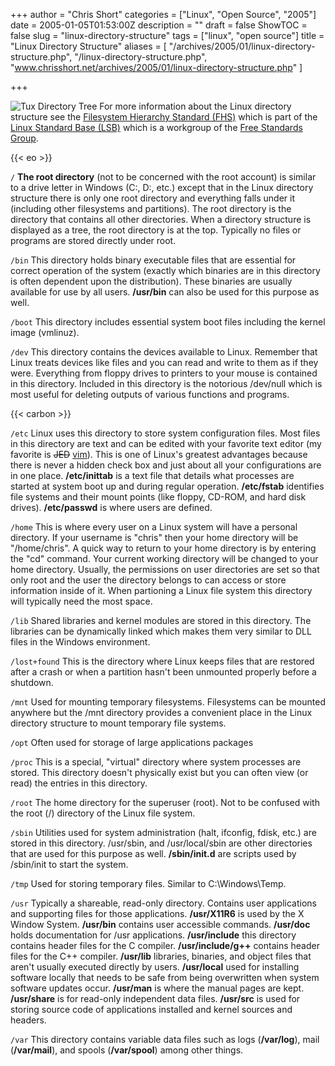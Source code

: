 +++
author = "Chris Short"
categories = ["Linux", "Open Source", "2005"]
date = 2005-01-05T01:53:00Z
description = ""
draft = false
ShowTOC = false
slug = "linux-directory-structure"
tags = ["linux", "open source"]
title = "Linux Directory Structure"
aliases = [
    "/archives/2005/01/linux-directory-structure.php",
    "/linux-directory-structure.php",
    "www.chrisshort.net/archives/2005/01/linux-directory-structure.php"
]

+++

![Tux Directory Tree](https://cache.chrisshort.net/file/cache-chrisshort-net/tux-tree.gif#center) For more information about the Linux directory structure see the [Filesystem Hierarchy Standard (FHS)](http://www.pathname.com/fhs/) which is part of the [Linux Standard Base (LSB)](http://www.linuxbase.org/) which is a workgroup of the [Free Standards Group](http://www.freestandards.org/).

{{< eo >}}

`/` **The root directory** (not to be concerned with the root account) is similar to a drive letter in Windows (C:\, D:\, etc.) except that in the Linux directory structure there is only one root directory and everything falls under it (including other filesystems and partitions). The root directory is the directory that contains all other directories. When a directory structure is displayed as a tree, the root directory is at the top. Typically no files or programs are stored directly under root.

`/bin` This directory holds binary executable files that are essential for correct operation of the system (exactly which binaries are in this directory is often dependent upon the distribution). These binaries are usually available for use by all users. **/usr/bin** can also be used for this purpose as well.

`/boot` This directory includes essential system boot files including the kernel image (vmlinuz).

`/dev` This directory contains the devices available to Linux. Remember that Linux treats devices like files and you can read and write to them as if they were. Everything from floppy drives to printers to your mouse is contained in this directory. Included in this directory is the notorious /dev/null which is most useful for deleting outputs of various functions and programs.

{{< carbon >}}

`/etc` Linux uses this directory to store system configuration files. Most files in this directory are text and can be edited with your favorite text editor (my favorite is ~~JED~~ [vim](http://www.vim.org/)). This is one of Linux's greatest advantages because there is never a hidden check box and just about all your configurations are in one place. **/etc/inittab** is a text file that details what processes are started at system boot up and during regular operation. **/etc/fstab** identifies file systems and their mount points (like floppy, CD-ROM, and hard disk drives). **/etc/passwd** is where users are defined.

`/home` This is where every user on a Linux system will have a personal directory. If your username is "chris" then your home directory will be "/home/chris". A quick way to return to your home directory is by entering the "cd" command. Your current working directory will be changed to your home directory. Usually, the permissions on user directories are set so that only root and the user the directory belongs to can access or store information inside of it. When partioning a Linux file system this directory will typically need the most space.

`/lib` Shared libraries and kernel modules are stored in this directory. The libraries can be dynamically linked which makes them very similar to DLL files in the Windows environment.

`/lost+found` This is the directory where Linux keeps files that are restored after a crash or when a partition hasn't been unmounted properly before a shutdown.

`/mnt` Used for mounting temporary filesystems. Filesystems can be mounted anywhere but the /mnt directory provides a convenient place in the Linux directory structure to mount temporary file systems.

`/opt` Often used for storage of large applications packages

`/proc` This is a special, "virtual" directory where system processes are stored. This directory doesn't physically exist but you can often view (or read) the entries in this directory.

`/root` The home directory for the superuser (root). Not to be confused with the root (/) directory of the Linux file system.

`/sbin` Utilities used for system administration (halt, ifconfig, fdisk, etc.) are stored in this directory. /usr/sbin, and /usr/local/sbin are other directories that are used for this purpose as well. **/sbin/init.d** are scripts used by /sbin/init to start the system.

`/tmp` Used for storing temporary files. Similar to C:\Windows\Temp.

`/usr` Typically a shareable, read-only directory. Contains user applications and supporting files for those applications. **/usr/X11R6** is used by the X Window System. **/usr/bin** contains user accessible commands. **/usr/doc** holds documentation for /usr applications. **/usr/include** this directory contains header files for the C compiler. **/usr/include/g++** contains header files for the C++ compiler. **/usr/lib** libraries, binaries, and object files that aren't usually executed directly by users. **/usr/local** used for installing software locally that needs to be safe from being overwritten when system software updates occur. **/usr/man** is where the manual pages are kept. **/usr/share** is for read-only independent data files. **/usr/src** is used for storing source code of applications installed and kernel sources and headers.

`/var` This directory contains variable data files such as logs (**/var/log**), mail (**/var/mail**), and spools (**/var/spool**) among other things.
